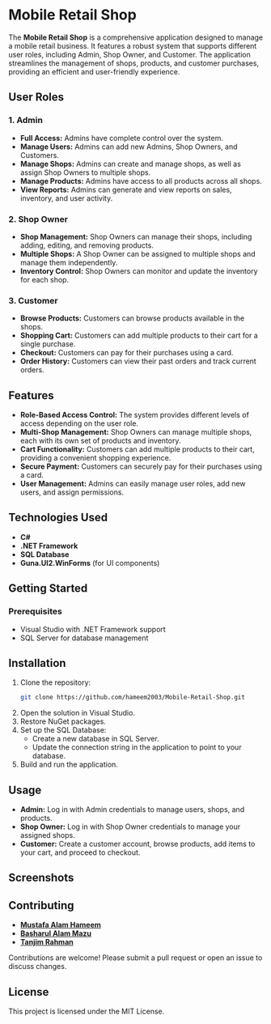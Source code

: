# Mobile Retail Shop

The **Mobile Retail Shop** is a comprehensive application designed to manage a mobile retail business. It features a robust system that supports different user roles, including Admin, Shop Owner, and Customer. The application streamlines the management of shops, products, and customer purchases, providing an efficient and user-friendly experience.

## User Roles

### 1. Admin
- **Full Access:** Admins have complete control over the system.
- **Manage Users:** Admins can add new Admins, Shop Owners, and Customers.
- **Manage Shops:** Admins can create and manage shops, as well as assign Shop Owners to multiple shops.
- **Manage Products:** Admins have access to all products across all shops.
- **View Reports:** Admins can generate and view reports on sales, inventory, and user activity.

### 2. Shop Owner
- **Shop Management:** Shop Owners can manage their shops, including adding, editing, and removing products.
- **Multiple Shops:** A Shop Owner can be assigned to multiple shops and manage them independently.
- **Inventory Control:** Shop Owners can monitor and update the inventory for each shop.

### 3. Customer
- **Browse Products:** Customers can browse products available in the shops.
- **Shopping Cart:** Customers can add multiple products to their cart for a single purchase.
- **Checkout:** Customers can pay for their purchases using a card.
- **Order History:** Customers can view their past orders and track current orders.

## Features

- **Role-Based Access Control:** The system provides different levels of access depending on the user role.
- **Multi-Shop Management:** Shop Owners can manage multiple shops, each with its own set of products and inventory.
- **Cart Functionality:** Customers can add multiple products to their cart, providing a convenient shopping experience.
- **Secure Payment:** Customers can securely pay for their purchases using a card.
- **User Management:** Admins can easily manage user roles, add new users, and assign permissions.

## Technologies Used

- **C#**
- **.NET Framework**
- **SQL Database**
- **Guna.UI2.WinForms** (for UI components)

## Getting Started

### Prerequisites
- Visual Studio with .NET Framework support
- SQL Server for database management

## Installation

1. Clone the repository:
   ```bash
   git clone https://github.com/hameem2003/Mobile-Retail-Shop.git
2. Open the solution in Visual Studio.
3. Restore NuGet packages.
4. Set up the SQL Database:
   - Create a new database in SQL Server.
   - Update the connection string in the application to point to your database.
5. Build and run the application.


## Usage
- **Admin:** Log in with Admin credentials to manage users, shops, and products.
- **Shop Owner:** Log in with Shop Owner credentials to manage your assigned shops.
- **Customer:** Create a customer account, browse products, add items to your cart, and proceed to checkout.


## Screenshots


## Contributing
- [**Mustafa Alam Hameem**](https://github.com/hameem2003)
- [**Basharul Alam Mazu**](https://github.com/Basharul2002)
- [**Tanjim Rahman**](https://github.com/tanjimmm)
  
Contributions are welcome! Please submit a pull request or open an issue to discuss changes.

## License
This project is licensed under the MIT License.
